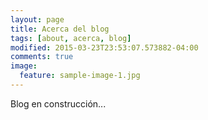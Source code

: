 ```yaml
---
layout: page
title: Acerca del blog
tags: [about, acerca, blog]
modified: 2015-03-23T23:53:07.573882-04:00
comments: true
image:
  feature: sample-image-1.jpg
---
```


Blog en construcción...

